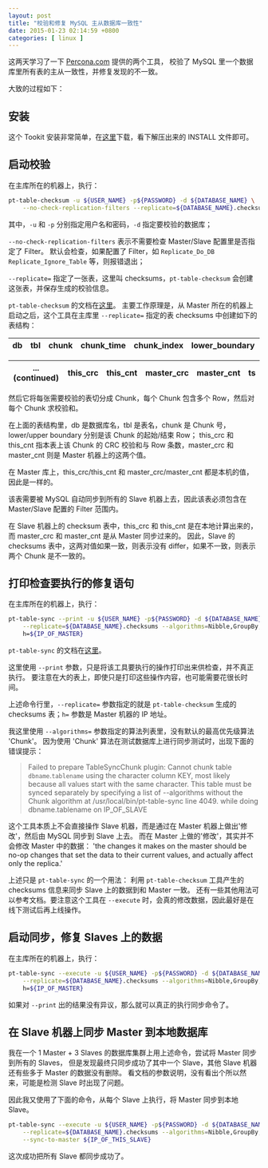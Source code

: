 ```yaml
--- 
layout: post
title: "校验和修复 MySQL 主从数据库一致性"
date: 2015-01-23 02:14:59 +0800
categories: [ linux ]
---
```


这两天学习了一下 [Percona.com][ptookit] 提供的两个工具，
校验了 MySQL 里一个数据库里所有表的主从一致性，并修复发现的不一致。

<!-- more -->

大致的过程如下：

## 安装

这个 Tookit 安装非常简单，在[这里][downloads]下载，看下解压出来的 INSTALL 文件即可。

## 启动校验

在主库所在的机器上，执行：

``` bash
pt-table-checksum -u ${USER_NAME} -p${PASSWORD} -d ${DATABASE_NAME} \
    --no-check-replication-filters --replicate=${DATABASE_NAME}.checksums
```

其中，`-u` 和 `-p` 分别指定用户名和密码，`-d` 指定要校验的数据库；

`--no-check-replication-filters` 表示不需要检查 Master/Slave 配置里是否指定了 Filter。
默认会检查，如果配置了 Filter，如 `Replicate_Do_DB` `Replicate_Ignore_Table` 等，则报错退出；

`--replicate=` 指定了一张表，这里叫 checksums，`pt-table-checksum` 会创建这张表，并保存生成的校验信息。

`pt-table-checksum` 的文档在[这里][checksumtool]。
主要工作原理是，从 Master 所在的机器上启动之后，这个工具在主库里 `--replicate=` 指定的表 checksums 中创建如下的表结构：

| db | tbl | chunk | chunk_time | chunk_index | lower_boundary | upper_boundary | ... |
|:--:|:---:|:-----:|:----------:|:-----------:|:--------------:|:--------------:|:---:|

| ... (continued) | this_crc | this_cnt | master_crc | master_cnt | ts |
|:---------------:|:--------:|:--------:|:----------:|:----------:|:--:|

然后它将每张需要校验的表切分成 Chunk，每个 Chunk 包含多个 Row，然后对每个 Chunk 求校验和。

在上面的表结构里，db 是数据库名，tbl 是表名，chunk 是 Chunk 号，lower/upper boundary 分别是该 Chunk 的起始/结束 Row；
this_crc 和 this_cnt 指本表上该 Chunk 的 CRC 校验和与 Row 条数，master_crc 和 master_cnt 则是 Master 机器上的这两个值。

在 Master 库上，this_crc/this_cnt 和 master_crc/master_cnt 都是本机的值，因此是一样的。

该表需要被 MySQL 自动同步到所有的 Slave 机器上去，因此该表必须包含在 Master/Slave 配置的 Filter 范围内。

在 Slave 机器上的 checksum 表中，this_crc 和 this_cnt 是在本地计算出来的，而 master_crc 和 master_cnt 是从 Master 同步过来的。
因此，Slave 的 checksums 表中，这两对值如果一致，则表示没有 differ，如果不一致，则表示两个 Chunk 是不一致的。

## 打印检查要执行的修复语句

在主库所在的机器上，执行：

``` bash
pt-table-sync --print -u ${USER_NAME} -p${PASSWORD} -d ${DATABASE_NAME} \
    --replicate=${DATABASE_NAME}.checksums --algorithms=Nibble,GroupBy,Stream \
    h=${IP_OF_MASTER}
```

`pt-table-sync` 的文档在[这里][synctool]。

这里使用 `--print` 参数，只是将该工具要执行的操作打印出来供检查，并不真正执行。
要注意在大的表上，即使只是打印这些操作内容，也可能需要花很长时间。

上述命令行里，`--replicate=` 参数指定的就是 `pt-table-checksum` 生成的 checksums 表；`h=` 参数是 Master 机器的 IP 地址。

我这里使用 `--algorithms=` 参数指定的算法列表里，没有默认的最高优先级算法 'Chunk'。
因为使用 'Chunk' 算法在测试数据库上进行同步测试时，出现下面的错误提示：

> Failed to prepare TableSyncChunk plugin: Cannot chunk table `dbname`.`tablename` using the character column KEY, most likely because all values start with the same character.
> This table must be synced separately by specifying a list of --algorithms without the Chunk algorithm at /usr/local/bin/pt-table-sync line 4049.
> while doing dbname.tablename on IP_OF_SLAVE

这个工具本质上不会直接操作 Slave 机器，而是通过在 Master 机器上做出'修改'，然后由 MySQL 同步到 Slave 上去。
而在 Master 上做的'修改'，其实并不会修改 Master 中的数据：
'the changes it makes on the master should be no-op changes that set the data to their current values, and actually affect only the replica.'

上述只是 `pt-table-sync` 的一个用法：
利用 `pt-table-checksum` 工具产生的 checksums 信息来同步 Slave 上的数据到和 Master 一致。
还有一些其他用法可以参考文档。要注意这个工具在 `--execute` 时，会真的修改数据，因此最好是在线下测试后再上线操作。

## 启动同步，修复 Slaves 上的数据

在主库所在的机器上，执行：

``` bash
pt-table-sync --execute -u ${USER_NAME} -p${PASSWORD} -d ${DATABASE_NAME} \
    --replicate=${DATABASE_NAME}.checksums --algorithms=Nibble,GroupBy,Stream \
    h=${IP_OF_MASTER}
```

如果对 `--print` 出的结果没有异议，那么就可以真正的执行同步命令了。

## 在 Slave 机器上同步 Master 到本地数据库

我在一个 1 Master + 3 Slaves 的数据库集群上用上述命令，尝试将 Master 同步到所有的 Slaves，
但是发现最终只同步成功了其中一个 Slave，其他 Slave 机器还有些多于 Master 的数据没有删除。
看文档的参数说明，没有看出个所以然来，可能是检测 Slave 时出现了问题。

因此我又使用了下面的命令，从每个 Slave 上执行，将 Master 同步到本地 Slave。

``` bash
pt-table-sync --execute -u ${USER_NAME} -p${PASSWORD} -d ${DATABASE_NAME} \
    --replicate=${DATABASE_NAME}.checksums --algorithms=Nibble,GroupBy,Stream \
    --sync-to-master ${IP_OF_THIS_SLAVE}
```

这次成功把所有 Slave 都同步成功了。

[ptookit]:      http://www.percona.com/
[downloads]:    http://www.percona.com/doc/percona-toolkit/2.2/installation.html
[checksumtool]: http://www.percona.com/doc/percona-toolkit/2.2/pt-table-checksum.html
[synctool]:     http://www.percona.com/doc/percona-toolkit/2.2/pt-table-sync.html
